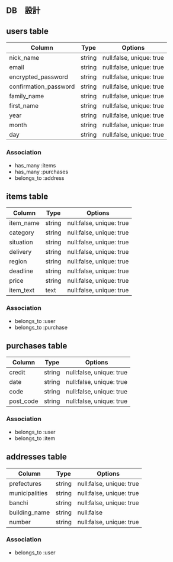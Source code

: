 ## DB　設計

## users table

|Column               |Type  |Options                  |
|---------------------|------|-------------------------|
|nick_name            |string|null:false, unique: true |
|email                |string|null:false, unique: true |
|encrypted_password   |string|null:false, unique: true |
|confirmation_password|string|null:false, unique: true |
|family_name          |string|null:false, unique: true |
|first_name           |string|null:false, unique: true |
|year                 |string|null:false, unique: true |
|month                |string|null:false, unique: true |
|day                  |string|null:false, unique: true |

### Association

* has_many :items
* has_many :purchases
* belongs_to :address

## items table

|Column   |Type  |Options                 |
|---------|------|------------------------|
|item_name|string|null:false, unique: true|
|category |string|null:false, unique: true|
|situation|string|null:false, unique: true|
|delivery |string|null:false, unique: true|
|region   |string|null:false, unique: true|
|deadline |string|null:false, unique: true|
|price    |string|null:false, unique: true|
|item_text|text  |null:false, unique: true|

### Association

* belongs_to :user
* belongs_to :purchase

## purchases table

|Column        |Type  |Options                 |
|--------------|------|------------------------|
|credit        |string|null:false, unique: true|
|date          |string|null:false, unique: true|
|code          |string|null:false, unique: true|
|post_code     |string|null:false, unique: true|


### Association

* belongs_to :user
* belongs_to :item

## addresses table

|Column        |Type  |Options                  |
|--------------|------|-------------------------|
|prefectures   |string|null:false, unique: true |
|municipalities|string|null:false, unique: true |
|banchi        |string|null:false, unique: true |
|building_name |string|null:false               |
|number        |string|null:false, unique: true |


### Association

* belongs_to :user